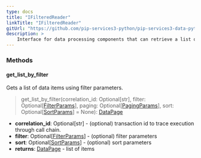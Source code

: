 ```yaml
---
type: docs
title: "IFilteredReader"
linkTitle: "IFilteredReader"
gitUrl: "https://github.com/pip-services3-python/pip-services3-data-python"
description: >
    Interface for data processing components that can retrieve a list of data items by filter.
---
```



### Methods

#### get_list_by_filter
Gets a list of data items using filter parameters.

> get_list_by_filter(correlation_id: Optional[str], filter: Optional[[FilterParams](../../../commons/data/filter_params)], paging: Optional[[PagingParams](../../../commons/data/paging_params)], sort: Optional[[SortParams](../../../commons/data/sort_params)] = None): [DataPage](../../../commons/data/data_page)

- **correlation_id**: Optional[str] - (optional) transaction id to trace execution through call chain.
- **filter**: Optional[[FilterParams](../../../commons/data/filter_params)] - (optional) filter parameters
- **sort**: Optional[[SortParams](../../../commons/data/sort_params)] - (optional) sort parameters
- **returns**: [DataPage](../../../commons/data/data_page) - list of items

